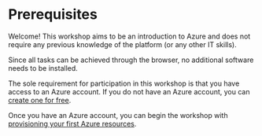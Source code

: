 # Prerequisites

Welcome! This workshop aims to be an introduction to Azure and does not require any previous knowledge of the platform (or any other IT skills).

Since all tasks can be achieved through the browser, no additional software needs to be installed.

The sole requirement for participation in this workshop is that you have access to an Azure account. If you do not have an Azure account, you can [create one for free](https://azure.microsoft.com/en-us/free/).

Once you have an Azure account, you can begin the workshop with [provisioning your first Azure resources](02-Provision%20a%20Cognitive%20Services%20resource.md).
